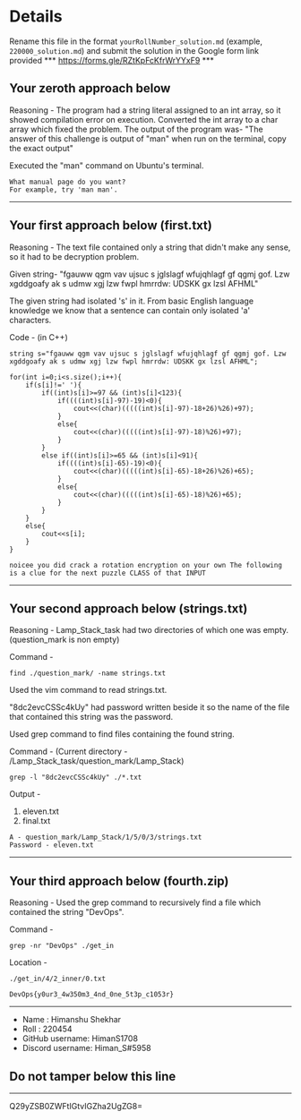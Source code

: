 # Details

Rename this file in the format `yourRollNumber_solution.md` (example, `220000_solution.md`) and submit the solution in the Google form link provided 
*** https://forms.gle/RZtKpFcKfrWrYYxF9 ***


## Your zeroth approach below

Reasoning - The program had a string literal assigned to an int array, so it showed compilation error on execution. Converted the int array to a char array which fixed the problem. The output of the program was-
"The answer of this challenge is output of "man" when run on the terminal, copy the exact output"

Executed the "man" command on Ubuntu's terminal.

```
What manual page do you want?
For example, try 'man man'.
```

---

## Your first approach below (first.txt)

Reasoning - The text file contained only a string that didn't make any sense, so it had to be decryption problem.

Given string- "fgauww qgm vav ujsuc s jglslagf wfujqhlagf gf qgmj gof. Lzw xgddgoafy ak s udmw xgj lzw fwpl hmrrdw: UDSKK gx lzsl AFHML"

The given string had isolated 's' in it. From basic English language knowledge we know that a sentence can contain only isolated 'a' characters.

Code - (in C++)

    string s="fgauww qgm vav ujsuc s jglslagf wfujqhlagf gf qgmj gof. Lzw xgddgoafy ak s udmw xgj lzw fwpl hmrrdw: UDSKK gx lzsl AFHML";

    for(int i=0;i<s.size();i++){
        if(s[i]!=' '){
            if((int)s[i]>=97 && (int)s[i]<123){
                if((((int)s[i]-97)-19)<0){
                    cout<<(char)(((((int)s[i]-97)-18+26)%26)+97);
                }
                else{
                    cout<<(char)(((((int)s[i]-97)-18)%26)+97);
                }
            }
            else if((int)s[i]>=65 && (int)s[i]<91){
                if((((int)s[i]-65)-19)<0){
                    cout<<(char)(((((int)s[i]-65)-18+26)%26)+65);
                }
                else{
                    cout<<(char)(((((int)s[i]-65)-18)%26)+65);
                }
            }
        }
        else{
            cout<<s[i];
        }
    }

```
noicee you did crack a rotation encryption on your own The following is a clue for the next puzzle CLASS of that INPUT
```

---

## Your second approach below (strings.txt)

Reasoning - Lamp_Stack_task had two directories of which one was empty. (question_mark is non empty)

Command -

    find ./question_mark/ -name strings.txt

Used the vim command to read strings.txt.

"8dc2evcCSSc4kUy" had password written beside it so the name of the file that contained this string was the password.

Used grep command to find files containing the found string.

Command - (Current directory - /Lamp_Stack_task/question_mark/Lamp_Stack)

    grep -l "8dc2evcCSSc4kUy" ./*.txt

Output -
1) eleven.txt
2) final.txt

```
A - question_mark/Lamp_Stack/1/5/0/3/strings.txt
Password - eleven.txt
```

---

## Your third approach below (fourth.zip)

Reasoning - Used the grep command to recursively find a file which contained the string "DevOps".

Command -

    grep -nr "DevOps" ./get_in

Location -

    ./get_in/4/2_inner/0.txt

```
DevOps{y0ur3_4w350m3_4nd_0ne_5t3p_c1053r}
```

---


- Name : Himanshu Shekhar
- Roll : 220454
- GitHub username: HimanS1708
- Discord username: Himan_S#5958


## Do not tamper below this line

---

Q29yZSB0ZWFtIGtvIGZha2UgZG8=
